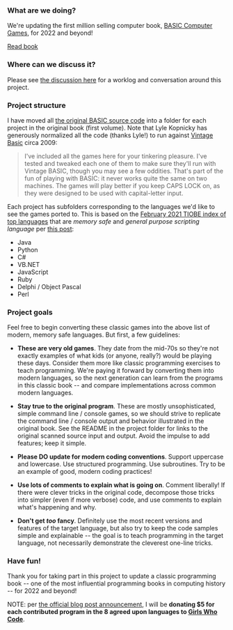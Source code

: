 ### What are we doing?

We're updating the first million selling computer book, [BASIC Computer Games](https://en.wikipedia.org/wiki/BASIC_Computer_Games), for 2022 and beyond!

[Read book](https://annarchive.com/files/Basic_Computer_Games_Microcomputer_Edition.pdf)

### Where can we discuss it?

Please see [the discussion here](https://discourse.codinghorror.com/t/-/7927) for a worklog and conversation around this project.

### Project structure

I have moved all [the original BASIC source code](http://www.vintage-basic.net/games.html) into a folder for each project in the original book (first volume). Note that Lyle Kopnicky has generously normalized all the code (thanks Lyle!) to run against [Vintage Basic](http://www.vintage-basic.net/download.html) circa 2009:

> I've included all the games here for your tinkering pleasure. I've tested and tweaked each one of them to make sure they'll run with Vintage BASIC, though you may see a few oddities. That's part of the fun of playing with BASIC: it never works quite the same on two machines. The games will play better if you keep CAPS LOCK on, as they were designed to be used with capital-letter input.

Each project has subfolders corresponding to the languages we'd like to see the games ported to. This is based on the [February 2021 TIOBE index of top languages](https://www.tiobe.com/tiobe-index/) that are _memory safe_ and _general purpose scripting language_ per [this post](https://discourse.codinghorror.com/t/-/7927/34):

- Java
- Python
- C#
- VB.NET
- JavaScript
- Ruby
- Delphi / Object Pascal
- Perl

### Project goals

Feel free to begin converting these classic games into the above list of modern, memory safe languages. But first, a few guidelines:

- **These are very old games**. They date from the mid-70s so they're not exactly examples of what kids (or anyone, really?) would be playing these days. Consider them more like classic programming exercises to teach programming.  We're paying it forward by converting them into modern languages, so the next generation can learn from the programs in this classic book -- and compare implementations across common modern languages.

- **Stay true to the original program**. These are mostly unsophisticated, simple command line / console games, so we should strive to replicate the command line / console output and behavior illustrated in the original book. See the README in the project folder for links to the original scanned source input and output. Avoid the impulse to add features; keep it simple.

- **Please DO update for modern coding conventions**. Support uppercase and lowercase. Use structured programming. Use subroutines. Try to be an example of good, modern coding practices!

- **Use lots of comments to explain what is going on**. Comment liberally! If there were clever tricks in the original code, decompose those tricks into simpler (even if more verbose) code, and use comments to explain what's happening and why.

- **Don't get _too_ fancy**. Definitely use the most recent versions and features of the target language, but also try to keep the code samples simple and explainable -- the goal is to teach programming in the target language, not necessarily demonstrate the cleverest one-line tricks.

### Have fun!

Thank you for taking part in this project to update a classic programming book -- one of the most influential programming books in computing history -- for 2022 and beyond!

NOTE: per [the official blog post announcement](https://blog.codinghorror.com/updating-the-single-most-influential-book-of-the-basic-era/), I will be **donating $5 for each contributed program in the 8 agreed upon languages to [Girls Who Code](https://girlswhocode.com/)**.
